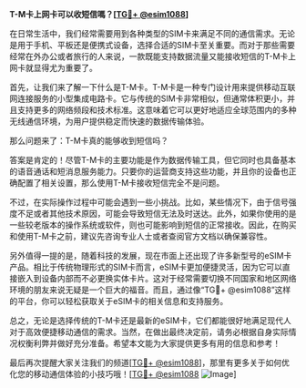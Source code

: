 **T-M卡上网卡可以收短信嗎？[[TG💪+ @esim1088](https://t.me/s/esim1088)]**

在日常生活中，我们经常需要用到各种类型的SIM卡来满足不同的通信需求。无论是用于手机、平板还是便携式设备，选择合适的SIM卡至关重要。而对于那些需要经常在外办公或者旅行的人来说，一款既能支持数据流量又能接收短信的T-M卡上网卡就显得尤为重要了。

首先，让我们来了解一下什么是T-M卡。T-M卡是一种专门设计用来提供移动互联网连接服务的小型集成电路卡。它与传统的SIM卡非常相似，但通常体积更小，并且支持更多的网络频段和技术标准。这意味着它可以更好地适应全球范围内的多种无线通信环境，为用户提供稳定而快速的数据传输体验。

那么问题来了：T-M卡真的能够收到短信吗？

答案是肯定的！尽管T-M卡的主要功能是作为数据传输工具，但它同时也具备基本的语音通话和短消息服务能力。只要你的运营商支持这些功能，并且你的设备也正确配置了相关设置，那么使用T-M卡接收短信完全不是问题。

不过，在实际操作过程中可能会遇到一些小挑战。比如，某些情况下，由于信号强度不足或者其他技术原因，可能会导致短信无法及时送达。此外，如果你使用的是一些较老版本的操作系统或软件，则也可能影响到短信的正常接收。因此，在购买和使用T-M卡之前，建议先咨询专业人士或者查阅官方文档以确保兼容性。

另外值得一提的是，随着科技的发展，现在市面上还出现了许多新型号的eSIM卡产品。相比于传统物理形式的SIM卡而言，eSIM卡更加便捷灵活，因为它可以直接嵌入到设备内部而不必更换实体卡片。这对于经常需要切换不同国家和地区网络环境的朋友来说无疑是一个巨大的福音。而且，通过像“TG💪+ @esim1088”这样的平台，你可以轻松获取关于eSIM卡的相关信息和支持服务。

总之，无论是选择传统的T-M卡还是最新的eSIM卡，它们都能很好地满足现代人对于高效便捷移动通信的需求。当然，在做出最终决定前，请务必根据自身实际情况权衡利弊并做好充分准备。希望本文能为大家提供更多有用的信息和参考！

最后再次提醒大家关注我们的频道[[TG💪+ @esim1088](https://t.me/s/esim1088)]，那里有更多关于如何优化您的移动通信体验的小技巧哦！[[TG💪+ @esim1088](https://t.me/s/esim1088) ![Image](https://i.postimg.cc/4NQfJmqS/Snipaste-2025-05-13-00-14-12.png)]